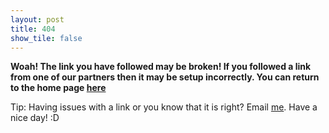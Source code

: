 ```yaml
---
layout: post
title: 404
show_tile: false
---
```


**Woah! The link you have followed may be broken! If you followed a link from one of our partners then it may be setup incorrectly. You can return to the home page [here](https://wowzatm.me)**

Tip: Having issues with a link or you know that it is right? Email [me](mailto:jay+support@wowatm.me). Have a nice day! :D